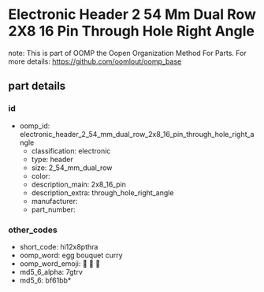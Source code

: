 # Electronic Header 2 54 Mm Dual Row 2X8 16 Pin Through Hole Right Angle  

note: This is part of OOMP the Oopen Organization Method For Parts. For more details: https://github.com/oomlout/oomp_base

##  part details





### id
* oomp_id: electronic_header_2_54_mm_dual_row_2x8_16_pin_through_hole_right_angle
  * classification: electronic
  * type: header
  * size: 2_54_mm_dual_row
  * color: 
  * description_main: 2x8_16_pin
  * description_extra: through_hole_right_angle
  * manufacturer: 
  * part_number: 

### other_codes
* short_code: hi12x8pthra
* oomp_word: egg bouquet curry
* oomp_word_emoji: :egg: :bouquet: :curry:
* md5_6_alpha: 7gtrv
* md5_6: bf61bb* 